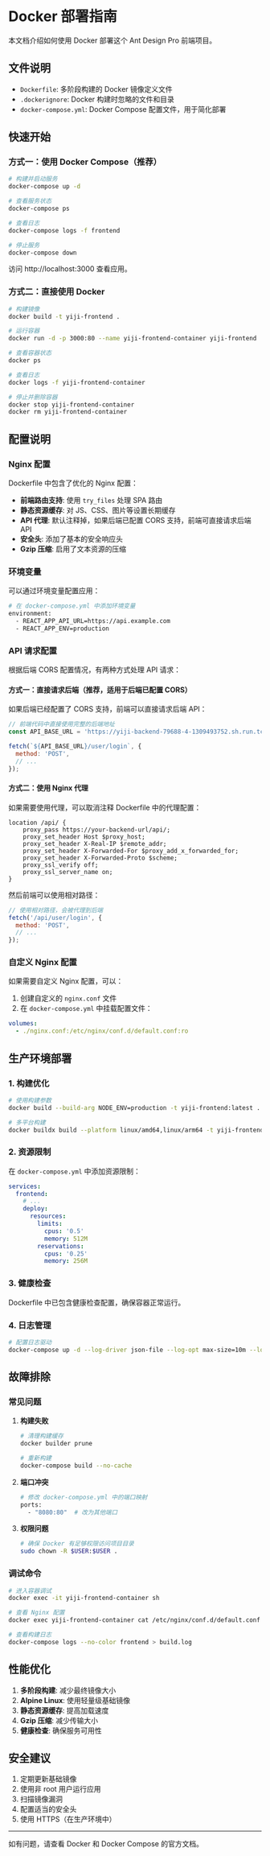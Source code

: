 # Docker 部署指南

本文档介绍如何使用 Docker 部署这个 Ant Design Pro 前端项目。

## 文件说明

- `Dockerfile`: 多阶段构建的 Docker 镜像定义文件
- `.dockerignore`: Docker 构建时忽略的文件和目录
- `docker-compose.yml`: Docker Compose 配置文件，用于简化部署

## 快速开始

### 方式一：使用 Docker Compose（推荐）

```bash
# 构建并启动服务
docker-compose up -d

# 查看服务状态
docker-compose ps

# 查看日志
docker-compose logs -f frontend

# 停止服务
docker-compose down
```

访问 http://localhost:3000 查看应用。

### 方式二：直接使用 Docker

```bash
# 构建镜像
docker build -t yiji-frontend .

# 运行容器
docker run -d -p 3000:80 --name yiji-frontend-container yiji-frontend

# 查看容器状态
docker ps

# 查看日志
docker logs -f yiji-frontend-container

# 停止并删除容器
docker stop yiji-frontend-container
docker rm yiji-frontend-container
```

## 配置说明

### Nginx 配置

Dockerfile 中包含了优化的 Nginx 配置：

- **前端路由支持**: 使用 `try_files` 处理 SPA 路由
- **静态资源缓存**: 对 JS、CSS、图片等设置长期缓存
- **API 代理**: 默认注释掉，如果后端已配置 CORS 支持，前端可直接请求后端 API
- **安全头**: 添加了基本的安全响应头
- **Gzip 压缩**: 启用了文本资源的压缩

### 环境变量

可以通过环境变量配置应用：

```bash
# 在 docker-compose.yml 中添加环境变量
environment:
  - REACT_APP_API_URL=https://api.example.com
  - REACT_APP_ENV=production
```

### API 请求配置

根据后端 CORS 配置情况，有两种方式处理 API 请求：

#### 方式一：直接请求后端（推荐，适用于后端已配置 CORS）

如果后端已经配置了 CORS 支持，前端可以直接请求后端 API：

```javascript
// 前端代码中直接使用完整的后端地址
const API_BASE_URL = 'https://yiji-backend-79688-4-1309493752.sh.run.tcloudbase.com/api';

fetch(`${API_BASE_URL}/user/login`, {
  method: 'POST',
  // ...
});
```

#### 方式二：使用 Nginx 代理

如果需要使用代理，可以取消注释 Dockerfile 中的代理配置：

```nginx
location /api/ {
    proxy_pass https://your-backend-url/api/;
    proxy_set_header Host $proxy_host;
    proxy_set_header X-Real-IP $remote_addr;
    proxy_set_header X-Forwarded-For $proxy_add_x_forwarded_for;
    proxy_set_header X-Forwarded-Proto $scheme;
    proxy_ssl_verify off;
    proxy_ssl_server_name on;
}
```

然后前端可以使用相对路径：

```javascript
// 使用相对路径，会被代理到后端
fetch('/api/user/login', {
  method: 'POST',
  // ...
});
```

### 自定义 Nginx 配置

如果需要自定义 Nginx 配置，可以：

1. 创建自定义的 `nginx.conf` 文件
2. 在 `docker-compose.yml` 中挂载配置文件：

```yaml
volumes:
  - ./nginx.conf:/etc/nginx/conf.d/default.conf:ro
```

## 生产环境部署

### 1. 构建优化

```bash
# 使用构建参数
docker build --build-arg NODE_ENV=production -t yiji-frontend:latest .

# 多平台构建
docker buildx build --platform linux/amd64,linux/arm64 -t yiji-frontend:latest .
```

### 2. 资源限制

在 `docker-compose.yml` 中添加资源限制：

```yaml
services:
  frontend:
    # ...
    deploy:
      resources:
        limits:
          cpus: '0.5'
          memory: 512M
        reservations:
          cpus: '0.25'
          memory: 256M
```

### 3. 健康检查

Dockerfile 中已包含健康检查配置，确保容器正常运行。

### 4. 日志管理

```bash
# 配置日志驱动
docker-compose up -d --log-driver json-file --log-opt max-size=10m --log-opt max-file=3
```

## 故障排除

### 常见问题

1. **构建失败**
   ```bash
   # 清理构建缓存
   docker builder prune
   
   # 重新构建
   docker-compose build --no-cache
   ```

2. **端口冲突**
   ```bash
   # 修改 docker-compose.yml 中的端口映射
   ports:
     - "8080:80"  # 改为其他端口
   ```

3. **权限问题**
   ```bash
   # 确保 Docker 有足够权限访问项目目录
   sudo chown -R $USER:$USER .
   ```

### 调试命令

```bash
# 进入容器调试
docker exec -it yiji-frontend-container sh

# 查看 Nginx 配置
docker exec yiji-frontend-container cat /etc/nginx/conf.d/default.conf

# 查看构建日志
docker-compose logs --no-color frontend > build.log
```

## 性能优化

1. **多阶段构建**: 减少最终镜像大小
2. **Alpine Linux**: 使用轻量级基础镜像
3. **静态资源缓存**: 提高加载速度
4. **Gzip 压缩**: 减少传输大小
5. **健康检查**: 确保服务可用性

## 安全建议

1. 定期更新基础镜像
2. 使用非 root 用户运行应用
3. 扫描镜像漏洞
4. 配置适当的安全头
5. 使用 HTTPS（在生产环境中）

---

如有问题，请查看 Docker 和 Docker Compose 的官方文档。